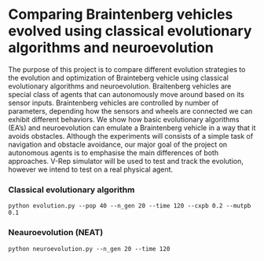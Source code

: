 # Comparing Braintenberg vehicles evolved using classical evolutionary algorithms and neuroevolution
The purpose of this project is to compare different evolution strategies to the evolution 
and optimization of Brainteberg vehicle using classical evolutionary algorithms 
and neuroevolution. Braitenberg vehicles are special class of agents that can autonomously 
move around based on its sensor inputs. Braintenberg vehicles are controlled by number 
of parameters, depending how the sensors and wheels are connected we can exhibit different 
behaviors. We show how basic evolutionary algorithms (EA’s) and neuroevolution can emulate a 
Braintenberg vehicle in a way that it avoids obstacles. Although the experiments will consists of 
a simple task of navigation and obstacle avoidance, our major goal of the project on autonomous agents 
is to emphasise the main differences  of both approaches. V-Rep simulator will be used to test 
and track the evolution, however we intend to test on a real physical agent.


### Classical evolutionary algorithm

```
python evolution.py --pop 40 --n_gen 20 --time 120 --cxpb 0.2 --mutpb 0.1
```

### Neauroevolution (NEAT)

```
python neuroevolution.py --n_gen 20 --time 120 
```

